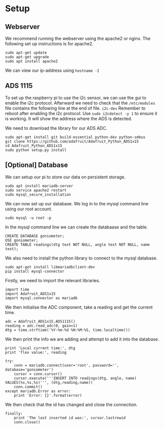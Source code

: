 # Setup
## Webserver
We recommend running the webserver using the apache2 or nginx. The following set up instructions is for apache2.
```
sudo apt-get update
sudo apt-get upgrade
sudo apt install apache2
```

We can view our ip-address using ```hostname -I```

## ADS 1115
To set up the raspberry pi to use the i2c sensor, we can use the gui to enable the i2c protocol. Afterward we need to check that the ```/etc/modules``` file contains the following line at the end of file.
```i2c-dev```
Remember to reboot after enabling the i2c protocol.
Use ```sudo i2cdetect -y 1``` to ensure it is working. It will show the address where the ADS is detected.

We need to download the library for our ADS ADC.
```
sudo apt-get install git build-essential python-dev python-smbus
git clone https://github.com/adafruit/Adafruit_Python_ADS1x15
cd Adafruit_Python_ADS1x15
sudo python setup.py install
```

## [Optional] Database
We can setup our pi to store our data on persistent storage.
```
sudo apt install mariadb-server
sudo service apache2 restart
sudo mysql_secure_installation
```

We can now set up our database. We log in to the mysql command line using our root account.
```
sudo mysql -u root -p
```

In the mysql command line we can create the databaase and the table.
```
CREATE DATABASE goniometer;
USE goniometer;
CREATE TABLE readings(dtg text NOT NULL, angle text NOT NULL, name text);
```

We also need to install the python library to connect to the mysql database.
```
sudo apt-get install libmariadbclient-dev
pip install mysql-connector
```

Firstly, we need to import the relevant libraries.
```
import time
import Adafruit_ADS1x15
import mysql.connector as mariadb
```

We then initialise the ADC component, take a reading and get the current time.
```
adc = Adafruit_ADS1x15.ADS1115()
reading = adc.read_adc(0, gain=1)
dtg = time.strftime('%Y-%m-%d %H:%M:%S, time.localtime())
```

We then print the info we are adding and attempt to add it into the database.
```
print 'Local current time:', dtg
print 'flex value:', reading

try:
    conn = mariadb.connect(user='root', password='', database='goniometer')
    cursor = conn.cursor()
    cursor.execute('''INSERT INTO readings(dtg, angle, name) VALUES(%s,%s,%s)''', (dtg,reading,name))
    conn.commit()
except mariadb.Error as error:
    print 'Error: {}'.format(error)
```

We then check that the id has changed and close the connection.
```
finally:
    print 'The last inserted id was:', cursor.lastrowid
    conn.close()
````
